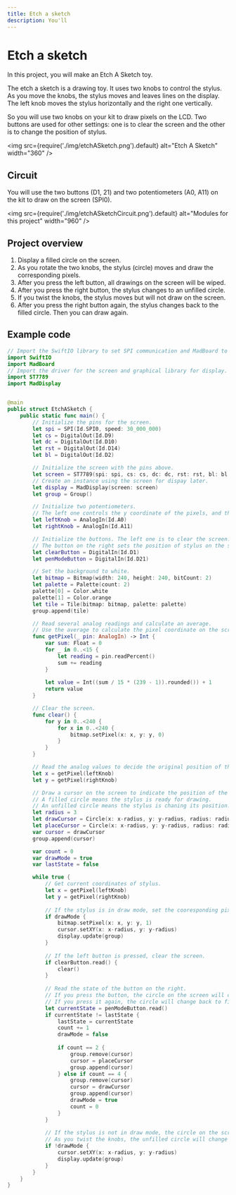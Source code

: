 ```yaml
---
title: Etch a sketch
description: You'll 
---
```


# Etch a sketch

In this project, you will make an Etch A Sketch toy.

The etch a sketch is a drawing toy. It uses two knobs to control the stylus. As you move the knobs, the stylus moves and leaves lines on the display. The left knob moves the stylus horizontally and the right one vertically.

So you will use two knobs on your kit to draw pixels on the LCD. Two buttons are used for other settings: one is to clear the screen and the other is to change the position of stylus.

<img
  src={require('./img/etchASketch.png').default}
  alt="Etch A Sketch" width="360"
/>

## Circuit

You will use the two buttons (D1, 21) and two potentiometers (A0, A11) on the kit to draw on the screen (SPI0).

<img
  src={require('./img/etchASketchCircuit.png').default}
  alt="Modules for this project" width="960"
/>

## Project overview

1. Display a filled circle on the screen. 
2. As you rotate the two knobs, the stylus (circle) moves and draw the corresponding pixels. 
3. After you press the left button, all drawings on the screen will be wiped.
4. After you press the right button, the stylus changes to an unfilled circle. 
5. If you twist the knobs, the stylus moves but will not draw on the screen.
6. After you press the right button again, the stylus changes back to the filled circle. Then you can draw again.


## Example code

```swift showLineNumbers
// Import the SwiftIO library to set SPI communication and MadBoard to use pin id.
import SwiftIO
import MadBoard
// Import the driver for the screen and graphical library for display.
import ST7789
import MadDisplay


@main
public struct EtchASketch {
    public static func main() {
        // Initialize the pins for the screen.
        let spi = SPI(Id.SPI0, speed: 30_000_000)
        let cs = DigitalOut(Id.D9)
        let dc = DigitalOut(Id.D10)
        let rst = DigitalOut(Id.D14)
        let bl = DigitalOut(Id.D2)

        // Initialize the screen with the pins above.
        let screen = ST7789(spi: spi, cs: cs, dc: dc, rst: rst, bl: bl, rotation: .angle90)
        // Create an instance using the screen for dispay later.
        let display = MadDisplay(screen: screen)
        let group = Group()

        // Initialize two potentiometers. 
        // The left one controls the y coordinate of the pixels, and the right one for the x coordinate.
        let leftKnob = AnalogIn(Id.A0)
        let rightKnob = AnalogIn(Id.A11)

        // Initialize the buttons. The left one is to clear the screen. 
        // The button on the right sets the position of stylus on the screen.
        let clearButton = DigitalIn(Id.D1)
        let penModeButton = DigitalIn(Id.D21)

        // Set the background to white.
        let bitmap = Bitmap(width: 240, height: 240, bitCount: 2)
        let palette = Palette(count: 2)
        palette[0] = Color.white
        palette[1] = Color.orange
        let tile = Tile(bitmap: bitmap, palette: palette)
        group.append(tile)

        // Read several analog readings and calculate an average.
        // Use the average to calculate the pixel coordinate on the screen.
        func getPixel(_ pin: AnalogIn) -> Int {
            var sum: Float = 0
            for _ in 0..<15 {
                let reading = pin.readPercent()
                sum += reading
            }
            
            let value = Int((sum / 15 * (239 - 1)).rounded()) + 1
            return value
        }

        // Clear the screen.
        func clear() {
            for y in 0..<240 {
                for x in 0..<240 {
                    bitmap.setPixel(x: x, y: y, 0)
                }
            }
        }

        // Read the analog values to decide the original position of the stylus.
        let x = getPixel(leftKnob)
        let y = getPixel(rightKnob)

        // Draw a cursor on the screen to indicate the position of the stylus.
        // A filled circle means the stylus is ready for drawing.
        // An unfilled circle means the stylus is chaning its position.
        let radius = 3
        let drawCursor = Circle(x: x-radius, y: y-radius, radius: radius, fill: Color.red)
        let placeCursor = Circle(x: x-radius, y: y-radius, radius: radius, fill: palette[0], outline: Color.red)
        var cursor = drawCursor
        group.append(cursor)

        var count = 0
        var drawMode = true
        var lastState = false

        while true {
            // Get current coordinates of stylus.
            let x = getPixel(leftKnob)
            let y = getPixel(rightKnob)
            
            // If the stylus is in draw mode, set the cooresponding pixel on the screen to the second color in the palette.
            if drawMode {
                bitmap.setPixel(x: x, y: y, 1)
                cursor.setXY(x: x-radius, y: y-radius)
                display.update(group)
            }
            
            // If the left button is pressed, clear the screen.
            if clearButton.read() {
                clear()
            }
            
            // Read the state of the button on the right.
            // If you press the button, the circle on the screen will change to unfilled.
            // If you press it again, the circle will change back to filled.
            let currentState = penModeButton.read()
            if currentState != lastState {
                lastState = currentState
                count += 1     
                drawMode = false
                
                if count == 2 {
                    group.remove(cursor)
                    cursor = placeCursor
                    group.append(cursor)
                } else if count == 4 {
                    group.remove(cursor)
                    cursor = drawCursor
                    group.append(cursor)
                    drawMode = true
                    count = 0
                }
            }
            
            // If the stylus is not in draw mode, the circle on the screen is change to unfilled.
            // As you twist the knobs, the unfilled circle will change its position, but won't draw pixels.
            if !drawMode {
                cursor.setXY(x: x-radius, y: y-radius)
                display.update(group)
            }
        }
    }
}
```